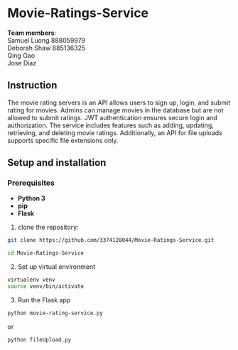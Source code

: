 # Movie-Ratings-Service

**Team members**:<br />
Samuel Luong 888059979<br />
Deborah Shaw 885136325<br />
Qing Gao<br />
Jose Diaz<br />

## Instruction
The movie rating servers is an API allows users to sign up, login, and submit rating for movies. Admins can manage movies in the database but are not allowed to submit ratings. JWT authentication ensures secure login and authorization. The service includes features such as adding, updating, retrieving, and deleting movie ratings. Additionally, an API for file uploads supports specific file extensions only.

## Setup and installation
### Prerequisites
- **Python 3**
- **pip**
- **Flask**

1. clone the repository: 
```bash
git clone https://github.com/3374128044/Movie-Ratings-Service.git
```
```bash
cd Movie-Ratings-Service
```

2. Set up virtual environment
```bash
virtualenv venv
source venv/bin/activate
```

3. Run the Flask app
```bash
python movie-rating-service.py
```
 or 
```bash
python fileUpload.py
```

